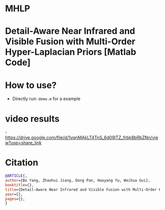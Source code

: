 # MHLP
# Detail-Aware Near Infrared and Visible Fusion with Multi-Order Hyper-Laplacian Priors [Matlab Code]


# How to use?
- Directly run: ``demo.m`` for a  example

# video results
-https://drive.google.com/file/d/1vqnMAkLT4TnS_6d09lTZ_frbk8bRbZNn/view?usp=share_link
 
# Citation
```bibtex
@ARTICLE{,
author={Bo Yang, Zhaohui Jiang, Dong Pan, Haoyang Yu, Weihua Gui},
booktitle={},
title={Detail-Aware Near Infrared and Visible Fusion with Multi-Order Hyper-Laplacian Priors},
year={},
pages={},
}
```
